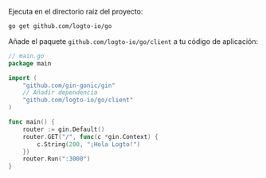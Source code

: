 Ejecuta en el directorio raíz del proyecto:

```bash
go get github.com/logto-io/go
```

Añade el paquete `github.com/logto-io/go/client` a tu código de aplicación:

```go title="main.go"
// main.go
package main

import (
	"github.com/gin-gonic/gin"
	// Añadir dependencia
	"github.com/logto-io/go/client"
)

func main() {
	router := gin.Default()
	router.GET("/", func(c *gin.Context) {
		c.String(200, "¡Hola Logto!")
	})
	router.Run(":3000")
}
```
